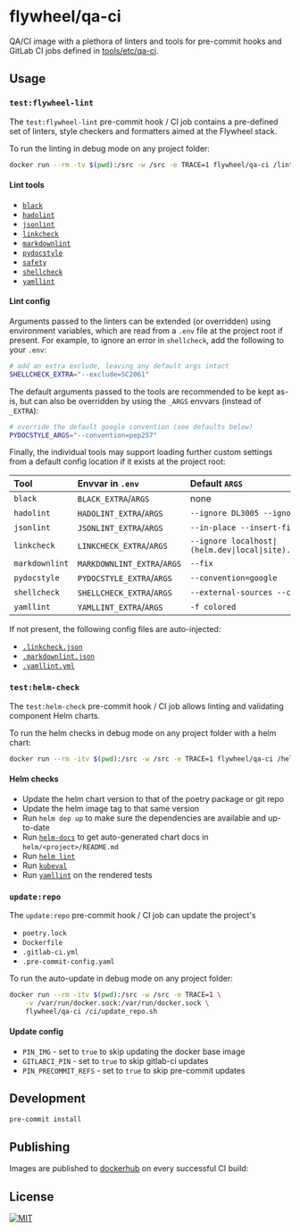 # flywheel/qa-ci

QA/CI image with a plethora of linters and tools for pre-commit hooks and GitLab
CI jobs defined in [tools/etc/qa-ci](https://gitlab.com/flywheel-io/tools/etc/qa-ci).

## Usage

### `test:flywheel-lint`

The `test:flywheel-lint` pre-commit hook / CI job contains a pre-defined set of
linters, style checkers and formatters aimed at the Flywheel stack.

To run the linting in debug mode on any project folder:

```bash
docker run --rm -tv $(pwd):/src -w /src -e TRACE=1 flywheel/qa-ci /lint/run.sh
```

#### Lint tools

- [`black`](https://github.com/psf/black)
- [`hadolint`](https://github.com/hadolint/hadolint)
- [`jsonlint`](https://www.npmjs.com/package/jsonlint)
- [`linkcheck`](qa_ci/lint/linkcheck.sh)
- [`markdownlint`](https://github.com/DavidAnson/markdownlint)
- [`pydocstyle`](https://github.com/PyCQA/pydocstyle)
- [`safety`](https://github.com/pyupio/safety)
- [`shellcheck`](https://github.com/koalaman/shellcheck)
- [`yamllint`](https://github.com/adrienverge/yamllint)

#### Lint config

Arguments passed to the linters can be extended (or overridden) using environment
variables, which are read from a `.env` file at the project root if present. For
example, to ignore an error in `shellcheck`, add the following to your `.env`:

```bash
# add an extra exclude, leaving any default args intact
SHELLCHECK_EXTRA="--exclude=SC2061"
```

The default arguments passed to the tools are recommended to be kept as-is, but
can also be overridden by using the `_ARGS` envvars (instead of `_EXTRA`):

```bash
# override the default google convention (see defaults below)
PYDOCSTYLE_ARGS="--convention=pep257"
```

Finally, the individual tools may support loading further custom settings from a
default config location if it exists at the project root:

<!-- markdownlint-disable MD013 -->
| Tool           | Envvar in `.env`            | Default `ARGS`                                            | Config file |
| :------------- | :-------------------------- | :-------------------------------------------------------- | :---------- |
| `black`        | `BLACK_EXTRA`/`ARGS`        | none                                                      | [`pyproject.toml`](https://github.com/psf/black#configuration-format)|
| `hadolint`     | `HADOLINT_EXTRA`/`ARGS`     | `--ignore DL3005 --ignore DL3059`                         | [`.hadolint.yaml`](https://github.com/hadolint/hadolint#configure)|
| `jsonlint`     | `JSONLINT_EXTRA`/`ARGS`     | `--in-place --insert-final-newline`                       | none |
| `linkcheck`    | `LINKCHECK_EXTRA`/`ARGS`    | `--ignore localhost\|(helm.dev\|local\|site).flywheel.io` | [`.linkcheck.json`](https://github.com/tcort/markdown-link-check#config-file-format)|
| `markdownlint` | `MARKDOWNLINT_EXTRA`/`ARGS` | `--fix`                                                   | [`.markdownlint.json`](https://github.com/DavidAnson/markdownlint#optionsconfig)|
| `pydocstyle`   | `PYDOCSTYLE_EXTRA`/`ARGS`   | `--convention=google`                                     | [`.pydocstyle.ini`](http://www.pydocstyle.org/en/stable/snippets/config.html)|
| `shellcheck`   | `SHELLCHECK_EXTRA`/`ARGS`   | `--external-sources --color=always`                       | [`.shellcheckrc`](https://github.com/koalaman/shellcheck/blob/master/shellcheck.1.md#rc-files)|
| `yamllint`     | `YAMLLINT_EXTRA`/`ARGS`     | `-f colored`                                              | [`.yamllint.yml`](https://yamllint.readthedocs.io/en/stable/configuration.html#extending-the-default-configuration)|
<!-- markdownlint-enable -->

If not present, the following config files are auto-injected:

- [`.linkcheck.json`](qa_ci/lint/.linkcheck.json)
- [`.markdownlint.json`](qa_ci/lint/.markdownlint.json)
- [`.yamllint.yml`](qa_ci/lint/.yamllint.yml)

### `test:helm-check`

The `test:helm-check` pre-commit hook / CI job allows linting and validating
component Helm charts.

To run the helm checks in debug mode on any project folder with a helm chart:

```bash
docker run --rm -itv $(pwd):/src -w /src -e TRACE=1 flywheel/qa-ci /helm/run.sh
```

#### Helm checks

- Update the helm chart version to that of the poetry package or git repo
- Update the helm image tag to that same version
- Run `helm dep up` to make sure the dependencies are available and up-to-date
- Run [`helm-docs`](https://github.com/norwoodj/helm-docs) to get auto-generated
chart docs in `helm/<project>/README.md`
- Run [`helm lint`](https://helm.sh/docs/helm/helm_lint/)
- Run [`kubeval`](https://www.kubeval.com/)
- Run [`yamllint`](https://yamllint.readthedocs.io/en/stable/) on the rendered
tests

### `update:repo`

The `update:repo` pre-commit hook / CI job can update the project's

- `poetry.lock`
- `Dockerfile`
- `.gitlab-ci.yml`
- `.pre-commit-config.yaml`

To run the auto-update in debug mode on any project folder:

```bash
docker run --rm -itv $(pwd):/src -w /src -e TRACE=1 \
    -v /var/run/docker.sock:/var/run/docker.sock \
    flywheel/qa-ci /ci/update_repo.sh
```

#### Update config

<!-- TODO refactor/unify the scripts and the envvars  -->
- `PIN_IMG` - set to `true` to skip updating the docker base image
- `GITLABCI_PIN` - set to `true` to skip gitlab-ci updates
- `PIN_PRECOMMIT_REFS` - set to `true` to skip pre-commit updates

## Development

```bash
pre-commit install
```

## Publishing

Images are published to [dockerhub](https://hub.docker.com/repository/docker/flywheel/qa-ci/tags?page=1&ordering=last_updated)
on every successful CI build:

## License

[![MIT](https://img.shields.io/badge/license-MIT-green)](LICENSE)
